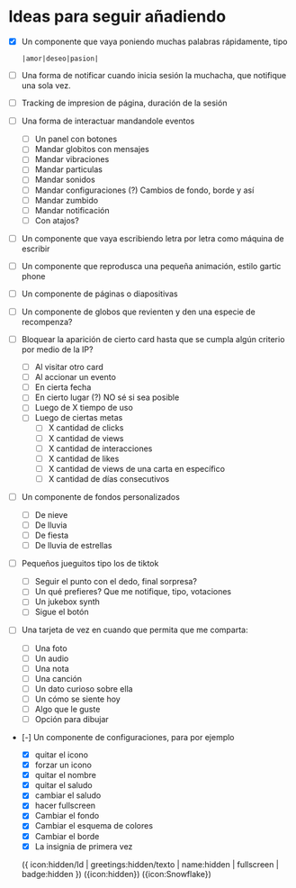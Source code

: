 # Ideas para seguir añadiendo

-   [x] Un componente que vaya poniendo muchas palabras rápidamente, tipo

    `|amor|deseo|pasion|`

-   [ ] Una forma de notificar cuando inicia sesión la muchacha, que notifique una sola vez.
-   [ ] Tracking de impresion de página, duración de la sesión

-   [ ] Una forma de interactuar mandandole eventos
    -   [ ] Un panel con botones
    -   [ ] Mandar globitos con mensajes
    -   [ ] Mandar vibraciones
    -   [ ] Mandar particulas
    -   [ ] Mandar sonidos
    -   [ ] Mandar configuraciones (?) Cambios de fondo, borde y así
    -   [ ] Mandar zumbido
    -   [ ] Mandar notificación
    -   [ ] Con atajos?
-   [ ] Un componente que vaya escribiendo letra por letra como máquina de escribir
-   [ ] Un componente que reprodusca una pequeña animación, estilo gartic phone
-   [ ] Un componente de páginas o diapositivas
-   [ ] Un componente de globos que revienten y den una especie de recompenza?
-   [ ] Bloquear la aparición de cierto card hasta que se cumpla algún criterio por medio de la IP?
    -   [ ] Al visitar otro card
    -   [ ] Al accionar un evento
    -   [ ] En cierta fecha
    -   [ ] En cierto lugar (?) NO sé si sea posible
    -   [ ] Luego de X tiempo de uso
    -   [ ] Luego de ciertas metas
        -   [ ] X cantidad de clicks
        -   [ ] X cantidad de views
        -   [ ] X cantidad de interacciones
        -   [ ] X cantidad de likes
        -   [ ] X cantidad de views de una carta en específico
        -   [ ] X cantidad de días consecutivos
-   [ ] Un componente de fondos personalizados
    -   [ ] De nieve
    -   [ ] De lluvia
    -   [ ] De fiesta
    -   [ ] De lluvia de estrellas
-   [ ] Pequeños jueguitos tipo los de tiktok
    -   [ ] Seguir el punto con el dedo, final sorpresa?
    -   [ ] Un qué prefieres? Que me notifique, tipo, votaciones
    -   [ ] Un jukebox synth
    -   [ ] Sigue el botón
-   [ ] Una tarjeta de vez en cuando que permita que me comparta:
    -   [ ] Una foto
    -   [ ] Un audio
    -   [ ] Una nota
    -   [ ] Una canción
    -   [ ] Un dato curioso sobre ella
    -   [ ] Un cómo se siente hoy
    -   [ ] Algo que le guste
    -   [ ] Opción para dibujar
-   [-] Un componente de configuraciones, para por ejemplo

    -   [x] quitar el icono
    -   [x] forzar un icono
    -   [x] quitar el nombre
    -   [x] quitar el saludo
    -   [x] cambiar el saludo
    -   [x] hacer fullscreen
    -   [x] Cambiar el fondo
    -   [x] Cambiar el esquema de colores
    -   [x] Cambiar el borde
    -   [x] La insignia de primera vez

    ({ icon:hidden/Id | greetings:hidden/texto | name:hidden | fullscreen | badge:hidden })
    ({icon:hidden})
    ({icon:Snowflake})
